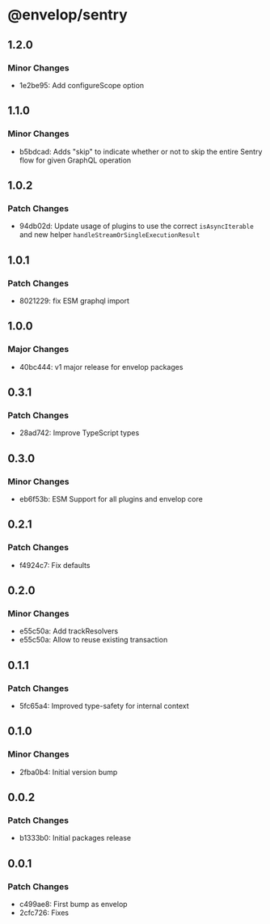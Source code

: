 # @envelop/sentry

## 1.2.0

### Minor Changes

- 1e2be95: Add configureScope option

## 1.1.0

### Minor Changes

- b5bdcad: Adds "skip" to indicate whether or not to skip the entire Sentry flow for given GraphQL operation

## 1.0.2

### Patch Changes

- 94db02d: Update usage of plugins to use the correct `isAsyncIterable` and new helper `handleStreamOrSingleExecutionResult`

## 1.0.1

### Patch Changes

- 8021229: fix ESM graphql import

## 1.0.0

### Major Changes

- 40bc444: v1 major release for envelop packages

## 0.3.1

### Patch Changes

- 28ad742: Improve TypeScript types

## 0.3.0

### Minor Changes

- eb6f53b: ESM Support for all plugins and envelop core

## 0.2.1

### Patch Changes

- f4924c7: Fix defaults

## 0.2.0

### Minor Changes

- e55c50a: Add trackResolvers
- e55c50a: Allow to reuse existing transaction

## 0.1.1

### Patch Changes

- 5fc65a4: Improved type-safety for internal context

## 0.1.0

### Minor Changes

- 2fba0b4: Initial version bump

## 0.0.2

### Patch Changes

- b1333b0: Initial packages release

## 0.0.1

### Patch Changes

- c499ae8: First bump as envelop
- 2cfc726: Fixes
